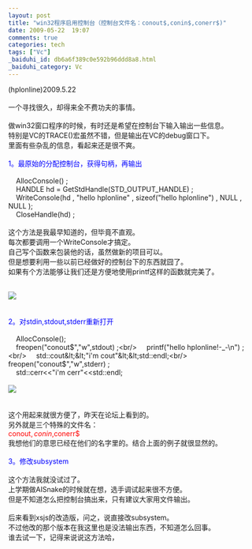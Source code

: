 ```yaml
---
layout: post
title: "win32程序启用控制台（控制台文件名：conout$,conin$,conerr$)"
date: 2009-05-22  19:07
comments: true
categories: tech
tags: ["Vc"]
_baiduhi_id: db6a6f389c0e592b96ddd8a8.html
_baiduhi_category: Vc
---
```


(hplonline)2009.5.22<br/><br/>
一个寻找很久，却得来全不费功夫的事情。<br/><br/>
做win32窗口程序的时候，有时还是希望在控制台下输入输出一些信息。<br/>
特别是VC的TRACE()宏虽然不错，但是输出在VC的debug窗口下。<br/>
里面有些杂乱的信息，看起来还是很不爽。<br/><br/><font color="#0000ff">1。最原始的分配控制台，获得句柄，再输出</font><br/><br/>
      AllocConsole() ;<br/>
      HANDLE hd = GetStdHandle(STD_OUTPUT_HANDLE) ;<br/>
      WriteConsole(hd , "hello hplonline" , sizeof("hello hplonline") , NULL , NULL );<br/>
      CloseHandle(hd) ;<br/><br/>
这个方法是我最早知道的，但毕竟不直观。<br/>
每次都要调用一个WriteConsole才搞定。<br/>
自己写个函数来包装他的话，虽然做新的项目可以。<br/>
但是想要利用一些以前已经做好的控制台下的东西就囧了。<br/>
如果有个方法能够让我们还是方便地使用printf这样的函数就完美了。<br/><br/><div forimg="1"><img border="0" src="http://hiphotos.baidu.com/hplonline/pic/item/f114932552aec74435a80fca.jpg" small="0" class="blogimg"/></div>
<br/><br/><font color="#0000ff">2。对stdin,stdout,stderr重新打开</font><br/><br/>
      AllocConsole();<br/>
      freopen("conout$","w",stdout) ;<br/>
      printf("hello hplonline!-_-\n") ;<br/>
      std::cout&lt;&lt;"i'm cout"&lt;&lt;std::endl;<br/>
      freopen("conout$","w",stderr) ;<br/>
      std::cerr&lt;&lt;"i'm cerr"&lt;&lt;std::endl;<br/><br/><div forimg="1"><img border="0" src="http://hiphotos.baidu.com/hplonline/pic/item/ccbe5c4e6ac74a2db2de05ca.jpg" small="0" class="blogimg"/></div>
<br/><br/>
这个用起来就很方便了，昨天在论坛上看到的。<br/>
另外就是三个特殊的文件名：<br/><font color="#ff0000">conout$,conin$,conerr$</font><br/>
我想他们的意思已经在他们的名字里的。结合上面的例子就很显然的。<br/><br/><font color="#0000ff">3。修改subsystem</font><br/><br/>
这个方法我就没试过了。<br/>
上学期做AISnake的时候就在想，选手调试起来很不方便。<br/>
但是不知道怎么把控制台搞出来，只有建议大家用文件输出。<br/><br/>
后来看到xsjs的改造版，问之，说直接改subsystem。<br/>
不过他改的那个版本在我这里也是没法输出东西，不知道怎么回事。<br/>
谁去试一下，记得来说说这方法哈，

